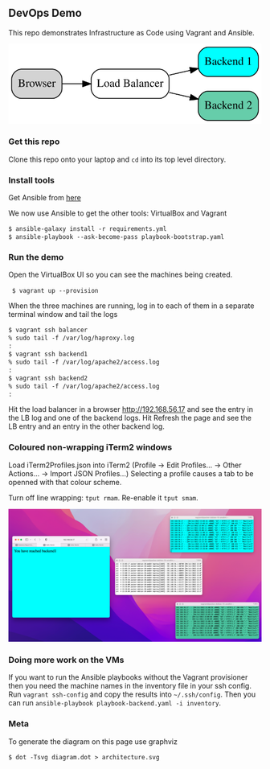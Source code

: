 ## DevOps Demo

This repo demonstrates Infrastructure as Code using Vagrant and Ansible.

<p align="center">
  <img src="./architecture.svg" alt="Architecture"/>
</p>

### Get this repo

Clone this repo onto your laptop and `cd` into its top level directory.

### Install tools

Get Ansible from [here](https://docs.ansible.com/ansible/latest/installation_guide/intro_installation.html)

We now use Ansible to get the other tools: VirtualBox and Vagrant
```
$ ansible-galaxy install -r requirements.yml
$ ansible-playbook --ask-become-pass playbook-bootstrap.yaml
```

### Run the demo

Open the VirtualBox UI so you can see the machines being created.

` $ vagrant up --provision`

When the three machines are running, log in to each of them in a separate terminal window and tail the logs

```
$ vagrant ssh balancer
% sudo tail -f /var/log/haproxy.log
:
$ vagrant ssh backend1
% sudo tail -f /var/log/apache2/access.log
:
$ vagrant ssh backend2
% sudo tail -f /var/log/apache2/access.log
:
```
Hit the load balancer in a browser http://192.168.56.17 and see the entry in the LB log and one of the backend logs. Hit Refresh the page and see the LB entry and an entry in the other backend log.

### Coloured non-wrapping iTerm2 windows
Load iTerm2Profiles.json into iTerm2 (Profile -> Edit Profiles... -> Other Actions... -> Import JSON Profiles...)
Selecting a profile causes a tab to be openned with that colour scheme.

Turn off line wrapping: `tput rmam`. Re-enable it `tput smam`.

![Screenshot](./screen_shot.png)

### Doing more work on the VMs
If you want to run the Ansible playbooks without the Vagrant provisioner then you need the machine names in the inventory file in your ssh config. Run `vagrant ssh-config` and copy the results into `~/.ssh/config`. Then you can run `ansible-playbook playbook-backend.yaml -i inventory`.

### Meta

To generate the diagram on this page use graphviz

```
$ dot -Tsvg diagram.dot > architecture.svg
```
